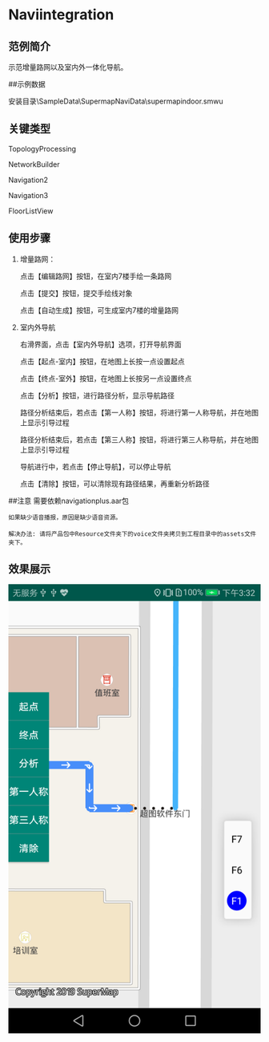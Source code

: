 # Naviintegration

## 范例简介
示范增量路网以及室内外一体化导航。

##示例数据

安装目录\SampleData\SupermapNaviData\supermapindoor.smwu

## 关键类型
TopologyProcessing

NetworkBuilder

Navigation2

Navigation3

FloorListView
	

## 使用步骤

1. 增量路网：
 
	点击【编辑路网】按钮，在室内7楼手绘一条路网

	点击【提交】按钮，提交手绘线对象

	点击【自动生成】按钮，可生成室内7楼的增量路网
2. 室内外导航

	右滑界面，点击【室内外导航】选项，打开导航界面

	点击【起点-室内】按钮，在地图上长按一点设置起点

	点击【终点-室外】按钮，在地图上长按另一点设置终点

	点击【分析】按钮，进行路径分析，显示导航路径

	路径分析结束后，若点击【第一人称】按钮，将进行第一人称导航，并在地图上显示引导过程

	路径分析结束后，若点击【第三人称】按钮，将进行第三人称导航，并在地图上显示引导过程

	导航进行中，若点击【停止导航】，可以停止导航

	点击【清除】按钮，可以清除现有路径结果，再重新分析路径

##注意
	需要依赖navigationplus.aar包

	如果缺少语音播报，原因是缺少语音资源。

	解决办法: 请将产品包中Resource文件夹下的voice文件夹拷贝到工程目录中的assets文件夹下。
## 效果展示

![image](Naviintegration.png)
